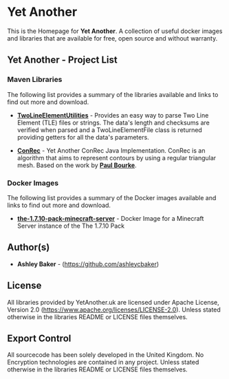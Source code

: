 
# Yet Another
This is the Homepage for **Yet Another**. A collection of useful docker images and libraries that are available for free, open source and without warranty.

## Yet Another - Project List
### Maven Libraries
The following list provides a summary of the libraries available and links to find out more and download.
* [**TwoLineElementUtilities**](https://github.com/yetanother-uk/TwoLineElementUtilities) - Provides an easy way to parse Two Line Element (TLE) files or strings. The data's length and checksums are verified when parsed and a TwoLineElementFile class is returned providing getters for all the data's parameters.


* [**ConRec**](https://github.com/yetanotheruk/ConRec) - Yet Another ConRec Java Implementation. ConRec is an algorithm that aims to represent contours by using a regular triangular mesh. Based on the work by [**Paul Bourke**](http://paulbourke.net/papers/conrec/).

### Docker Images
The following list provides a summary of the Docker images available and links to find out more and download.
*  [**the-1.7.10-pack-minecraft-server**](https://github.com/yetanotheruk/the-1.7.10-pack-minecraft-server) - Docker Image for a Minecraft Server instance of the The 1.7.10 Pack

## Author(s)
* **Ashley Baker** - (https://github.com/ashleycbaker)

## License
All libraries provided by YetAnother.uk are licensed under Apache License, Version 2.0 (https://www.apache.org/licenses/LICENSE-2.0). Unless stated otherwise in the libraries README or LICENSE files themselves.

## Export Control
All sourcecode has been solely developed in the United Kingdom. No Encryption technologies are contained in any project. Unless stated otherwise in the libraries README or LICENSE files themselves.